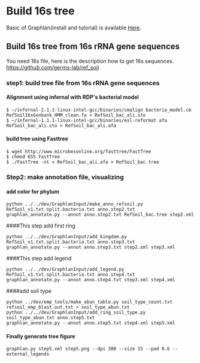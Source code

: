 # Build 16s tree
Basic of Graphlan(install and tutorial) is available [Here](https://github.com/germs-lab/dev/tree/master/GraphlanInput).

## Build 16s tree from 16s rRNA gene sequences
You need 16s file, here is the description how to get 16s sequences. https://github.com/germs-lab/ref_soil

### step1: build tree file from 16s rRNA gene sequences
#### Alignment using infernal with RDP's bacterial model
```
$ ~/infernal-1.1.1-linux-intel-gcc/binaries/cmalign bacteria_model.cm RefSoil16sGenbank_HMM_clean.fa > RefSoil_bac_ali.sto
$ ~/infernal-1.1.1-linux-intel-gcc/binaries/esl-reformat afa RefSoil_bac_ali.sto > RefSoil_bac_ali.afa
```
#### build tree using Fasttree
```
$ wget http://www.microbesonline.org/fasttree/FastTree
$ chmod 655 FastTree
$ ./FastTree -nt < RefSoil_bac_ali.afa > RefSoil_bac.tree
```
### Step2: make annotation file, visualizing
#### add color for phylum
```
python ../../dev/GraphlanInput/make_anno_refsoil.py RefSoil_v1.txt.split.bacteria.txt anno.step2.txt
graphlan_annotate.py --annot anno.step2.txt RefSoil_bac.tree step2.xml
```
####This step add first ring
```
python ../../dev/GraphlanInput/add_kingdom.py RefSoil_v1.txt.split.bacteria.txt anno.step3.txt
graphlan_annotate.py --annot anno.step3.txt step2.xml step3.xml
```
####This step add legend
```
python ../../dev/GraphlanInput/add_legend.py RefSoil_v1.txt.split.bacteria.txt anno.step4.txt
graphlan_annotate.py --annot anno.step4.txt step3.xml step4.xml
```
####add soil type
```
python ../dev/emp_tools/make_abun_table.py soil_type_count.txt refsoil_emp_blast.out.txt > soil_type_abun.txt
python ../../dev/GraphlanInput/add_ring_soil_type.py soil_type_abun.txt anno.step5.txt
graphlan_annotate.py --annot anno.step5.txt step4.xml step5.xml
```
#### Finally generate tree figure
```
graphlan.py step5.xml step5.png --dpi 300 --size 15 --pad 0.6 --external_legends
```
